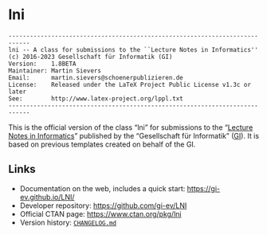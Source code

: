 # lni

```plain
----------------------------------------------------------------------------
lni -- A class for submissions to the ``Lecture Notes in Informatics''
(c) 2016-2023 Gesellschaft für Informatik (GI)
Version:    1.8BETA
Maintainer: Martin Sievers
Email:      martin.sievers@schoenerpublizieren.de
License:    Released under the LaTeX Project Public License v1.3c or later
See:        http://www.latex-project.org/lppl.txt
----------------------------------------------------------------------------
```

This is the official version of the class “lni” for submissions to the
“[Lecture Notes in Informatics]” published by the “Gesellschaft für Informatik”
([GI]).
It is based on previous templates created on behalf of the GI.

## Links

- Documentation on the web, includes a quick start: <https://gi-ev.github.io/LNI/>
- Developer repository: <https://github.com/gi-ev/LNI>
- Official CTAN page: <https://www.ctan.org/pkg/lni>
- Version history: [`CHANGELOG.md`](CHANGELOG.md)

[GI]: https://gi.de/
[Lecture Notes in Informatics]: https://gi.de/service/publikationen/lni
